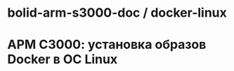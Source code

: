 bolid-arm-s3000-doc / docker-linux
==================================

АРМ С3000: установка образов Docker в ОС Linux
==============================================


